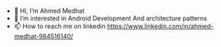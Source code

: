 - 👋 Hi, I’m Ahmed Medhat
- 👀 I’m interested in Android Development And architecture patterns
- 📫 How to reach me on linkedin https://www.linkedin.com/in/ahmed-medhat-984516140/ 

<!---
ahmedmed7t/ahmedmed7t is a ✨ special ✨ repository because its `README.md` (this file) appears on your GitHub profile.
You can click the Preview link to take a look at your changes.
--->
